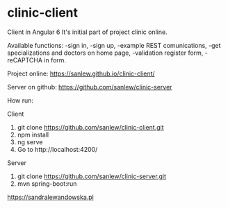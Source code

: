 # clinic-client

Client in Angular 6
It's initial part of project clinic online.

Available functions:
-sign in,
-sign up,
-example REST comunications,
-get specializations and doctors on home page,
-validation register form,
-reCAPTCHA in form.

Project online: https://sanlew.github.io/clinic-client/

Server on github: https://github.com/sanlew/clinic-server

How run:

Client
1. git clone https://github.com/sanlew/clinic-client.git
2. npm install
3. ng serve
4. Go to http://localhost:4200/

Server
1. git clone https://github.com/sanlew/clinic-server.git
2. mvn spring-boot:run


https://sandralewandowska.pl
